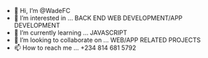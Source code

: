 - 👋 Hi, I’m @WadeFC
- 👀 I’m interested in ... BACK END WEB DEVELOPMENT/APP DEVELOPMENT
- 🌱 I’m currently learning ... JAVASCRIPT
- 💞️ I’m looking to collaborate on ... WEB/APP RELATED PROJECTS
- 📫 How to reach me ... +234 814 681 5792

<!---
WadeFC/WadeFC is a ✨ special ✨ repository because its `README.md` (this file) appears on your GitHub profile.
You can click the Preview link to take a look at your changes.
--->
